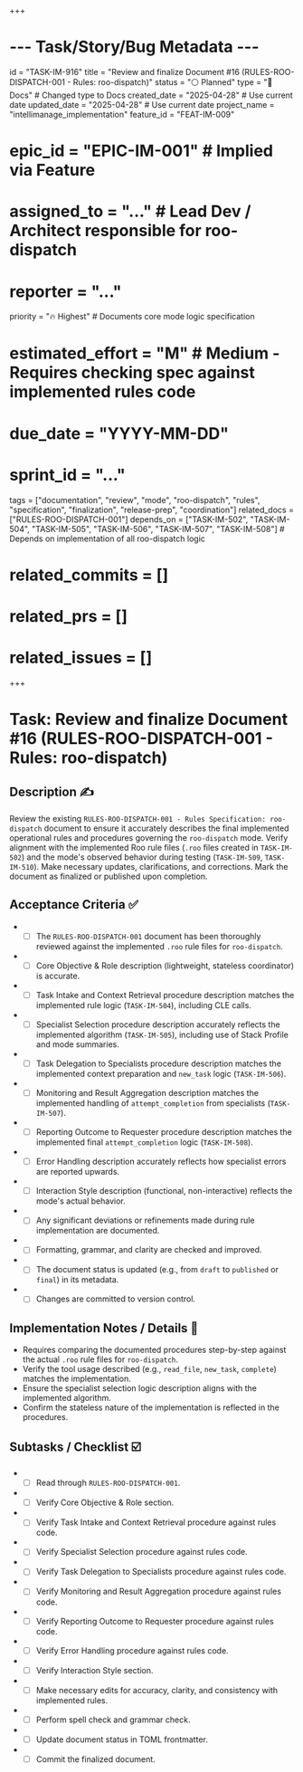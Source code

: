 +++
# --- Task/Story/Bug Metadata ---
id = "TASK-IM-916"
title = "Review and finalize Document #16 (RULES-ROO-DISPATCH-001 - Rules: roo-dispatch)"
status = "⚪️ Planned"
type = "📖 Docs" # Changed type to Docs
created_date = "2025-04-28" # Use current date
updated_date = "2025-04-28" # Use current date
project_name = "intellimanage_implementation"
feature_id = "FEAT-IM-009"
# epic_id = "EPIC-IM-001" # Implied via Feature
# assigned_to = "..." # Lead Dev / Architect responsible for roo-dispatch
# reporter = "..."
priority = "🔥 Highest" # Documents core mode logic specification
# estimated_effort = "M" # Medium - Requires checking spec against implemented rules code
# due_date = "YYYY-MM-DD"
# sprint_id = "..."
tags = ["documentation", "review", "mode", "roo-dispatch", "rules", "specification", "finalization", "release-prep", "coordination"]
related_docs = ["RULES-ROO-DISPATCH-001"]
depends_on = ["TASK-IM-502", "TASK-IM-504", "TASK-IM-505", "TASK-IM-506", "TASK-IM-507", "TASK-IM-508"] # Depends on implementation of all roo-dispatch logic
# related_commits = []
# related_prs = []
# related_issues = []
+++

# Task: Review and finalize Document #16 (RULES-ROO-DISPATCH-001 - Rules: roo-dispatch)

## Description ✍️

Review the existing `RULES-ROO-DISPATCH-001 - Rules Specification: roo-dispatch` document to ensure it accurately describes the final implemented operational rules and procedures governing the `roo-dispatch` mode. Verify alignment with the implemented Roo rule files (`.roo` files created in `TASK-IM-502`) and the mode's observed behavior during testing (`TASK-IM-509`, `TASK-IM-510`). Make necessary updates, clarifications, and corrections. Mark the document as finalized or published upon completion.

## Acceptance Criteria ✅

*   - [ ] The `RULES-ROO-DISPATCH-001` document has been thoroughly reviewed against the implemented `.roo` rule files for `roo-dispatch`.
*   - [ ] Core Objective & Role description (lightweight, stateless coordinator) is accurate.
*   - [ ] Task Intake and Context Retrieval procedure description matches the implemented rule logic (`TASK-IM-504`), including CLE calls.
*   - [ ] Specialist Selection procedure description accurately reflects the implemented algorithm (`TASK-IM-505`), including use of Stack Profile and mode summaries.
*   - [ ] Task Delegation to Specialists procedure description matches the implemented context preparation and `new_task` logic (`TASK-IM-506`).
*   - [ ] Monitoring and Result Aggregation description matches the implemented handling of `attempt_completion` from specialists (`TASK-IM-507`).
*   - [ ] Reporting Outcome to Requester procedure description matches the implemented final `attempt_completion` logic (`TASK-IM-508`).
*   - [ ] Error Handling description accurately reflects how specialist errors are reported upwards.
*   - [ ] Interaction Style description (functional, non-interactive) reflects the mode's actual behavior.
*   - [ ] Any significant deviations or refinements made during rule implementation are documented.
*   - [ ] Formatting, grammar, and clarity are checked and improved.
*   - [ ] The document status is updated (e.g., from `draft` to `published` or `final`) in its metadata.
*   - [ ] Changes are committed to version control.

## Implementation Notes / Details 📝

*   Requires comparing the documented procedures step-by-step against the actual `.roo` rule files for `roo-dispatch`.
*   Verify the tool usage described (e.g., `read_file`, `new_task`, `complete`) matches the implementation.
*   Ensure the specialist selection logic description aligns with the implemented algorithm.
*   Confirm the stateless nature of the implementation is reflected in the procedures.

## Subtasks / Checklist ☑️

*   - [ ] Read through `RULES-ROO-DISPATCH-001`.
*   - [ ] Verify Core Objective & Role section.
*   - [ ] Verify Task Intake and Context Retrieval procedure against rules code.
*   - [ ] Verify Specialist Selection procedure against rules code.
*   - [ ] Verify Task Delegation to Specialists procedure against rules code.
*   - [ ] Verify Monitoring and Result Aggregation procedure against rules code.
*   - [ ] Verify Reporting Outcome to Requester procedure against rules code.
*   - [ ] Verify Error Handling procedure against rules code.
*   - [ ] Verify Interaction Style section.
*   - [ ] Make necessary edits for accuracy, clarity, and consistency with implemented rules.
*   - [ ] Perform spell check and grammar check.
*   - [ ] Update document status in TOML frontmatter.
*   - [ ] Commit the finalized document.